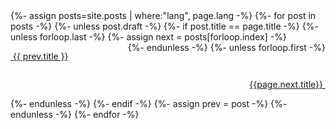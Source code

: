 <nav>
<div class="post-nav" style="display: flex; justify-content: space-between; flex-wrap: wrap;">
  {%- assign posts=site.posts | where:"lang", page.lang -%}
  {%- for post in posts -%}
    {%- unless post.draft -%} 
    {%- if post.title == page.title -%}
      {%- unless forloop.last -%}
        {%- assign next = posts[forloop.index] -%}
        <p class="nav-item" style="flex: 1 1 0; width: 45%; padding-right: 0.5em;">
        <a class="text-dark nav-link" href="{{ site.baseurl }}{{ prev.url }}" rel="prev"><i class="fas fa-step-backward"></i>&nbsp;{{ prev.title }}</a>
        </p>
      {%- endunless -%}
        {%- unless forloop.first -%}
        <p class="nav-item" style="flex: 1 1 0; width: 45%; padding-left: 0.5em; text-align: right">
        <a class="text-dark nav-link" href="{{ site.baseurl }}{{ next.url }}">{{page.next.title}}&nbsp;<i class="fas fa-step-forward"></i></a>
        </p>
      {%- endunless -%}
    {%- endif -%}
    {%- assign prev = post -%}
    {%- endunless -%}
  {%- endfor -%}
</div>
</nav>
